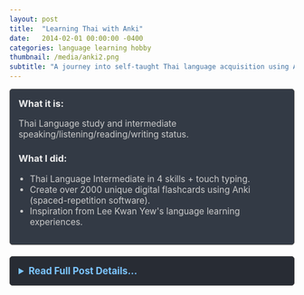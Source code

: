 ```yaml
---
layout: post
title:  "Learning Thai with Anki"
date:   2014-02-01 00:00:00 -0400
categories: language learning hobby
thumbnail: /media/anki2.png
subtitle: "A journey into self-taught Thai language acquisition using Anki."
---
```


<div style="padding: 15px; border: 1px solid #555; border-radius: 5px; margin-bottom: 20px; background-color: #333a45;">
  <h3 style="margin-top: 0; color: #eee;">What it is:</h3>
  <p style="font-size: 1.1em; color: #ccc;">Thai Language study and intermediate speaking/listening/reading/writing status.</p>
  
  <h3 style="color: #eee;">What I did:</h3>
  <ul style="font-size: 1.1em; list-style-type: disc; padding-left: 20px; color: #ccc;">
    <li>Thai Language Intermediate in 4 skills + touch typing.</li>
    <li>Create over 2000 unique digital flashcards using Anki (spaced-repetition software).</li>
    <li>Inspiration from Lee Kwan Yew's language learning experiences.</li>
  </ul>
</div>

<details style="margin-bottom: 20px; background-color: #282c34; padding: 15px; border-radius: 5px; border: 1px solid #444;">
  <summary style="cursor: pointer; font-weight: bold; color: #7cc5ff; font-size: 1.2em;">Read Full Post Details...</summary>
  <div style="padding-top: 15px; color: #bbb;" markdown="1">

I am self-taught at the Thai language. I used a spaced-repetition flashcard program called Anki to make over 2000 unique flashcards to help me. I was also inspired by former Singaporean Prime Minister and adult language learner Lee Kwan Yew and his book "Keeping My Mandarin Alive", who started learning Mandarin at the age of 32.

<p style="text-align: center; font-size: 1.2em; font-weight: bold;">ANKI Flashcards</p>

![Anki Deck Overview](/media/anki2.png)
*Created over 2000 custom flashcards with nouns and phrases using Anki.*

![Anki Prompt Example](/media/Screenshot_20250517_212418_AnkiDroid.jpg)
*(Front side) Occasionally-used phrase that conveys meaning and sentiment: "In a very long time, maybe never."*

![Anki Answer Example](/media/Screenshot_20250517_212425_AnkiDroid.jpg)
*Thai language translation that conveys close meaning and sentiment, modified IPA transcription.*

![Anki Prompt Example 2](/media/Screenshot_20250517_212439_AnkiDroid.jpg)
*(Front side) "That's right! (I get it now)"*

![Anki Answer Example 2](/media/Screenshot_20250517_212443_AnkiDroid.jpg)
*Thai language translation that conveys close meaning and sentiment, modified IPA transcription.*

![Anki Prompt Example 3](/media/Screenshot_20250517_212503_AnkiDroid.jpg)
*(Front side) "Suddenly I felt very sleepy"*

![Anki Answer Example 3](/media/Screenshot_20250517_212506_AnkiDroid.jpg)
*Thai language translation, one of many ways to convey "suddenly", with modified IPA transcription.*

![Keeping My Mandarin Alive book cover](/media/lee-kwan-yew-book.jpg)
*Keeping My Mandarin Alive by Lee Kuan Yew*
<p>&nbsp;</p>

  </div>
</details>

<!-- ![Anki Flashcards 1](/media/anki1.png) -->

